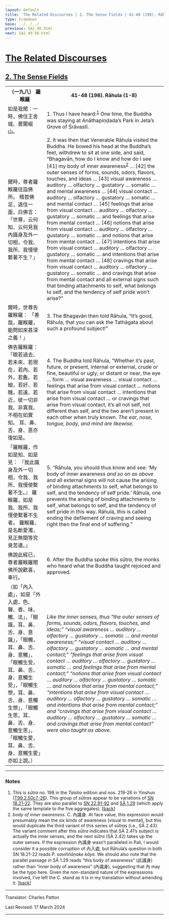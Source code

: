 ```yaml
---
layout: default
title: 'The Related Discourses | 2. The Sense Fields | 41-48 (198). Rāhula (1-8)'
type: kramdown
base: ../../../
previous: SA2_40.html
next: SA2_49-56.html
---
```


<h1><a href='../index.html'>The Related Discourses</a></h1>
<h2><a href='index.html'>2. The Sense Fields</a></h2>

<table class="trans">
  <th class='ch'>（一九八） 羅睺羅</th>
  <th class='en'>41-48 (198). Rāhula (1-8)</th>
  <tr>
    <td class="ch" title='t99.2.50c7'>如是我聞：一時，佛住王舍城、耆闍崛山。</td>
    <td id='p1'>1. Thus I have heard:<sup id="ref1"><a href="#n1">1</a></sup> One time, the Buddha was staying at Anāthapiṇḍada’s Park in Jeta’s Grove of Śrāvastī.</td>
  </tr>
  <tr>
    <td class="ch" title='t99.2.50c8'>爾時，尊者羅睺羅往詣佛所。 稽首佛足，退住一面，白佛言： 「世尊，云何知、云何見我內識身及外一切相，令我、我所、我慢使繫著不生？」</td>
    <td id='p2'>2. It was then that Venerable Rāhula visited the Buddha. He bowed his head at the Buddha’s feet, withdrew to sit at one side, and said, “Bhagavān, how do I know and how do I see [41] my body of inner awareness<sup id="ref2"><a href="#n2">2</a></sup> … [42] the outer senses of forms, sounds, odors, flavors, touches, and ideas … [43] visual awareness … auditory … olfactory … gustatory … somatic … and mental awareness … [44] visual contact … auditory … olfactory … gustatory … somatic … and mental contact … [45] feelings that arise from visual contact … auditory … olfactory … gustatory … somatic … and feelings that arise from mental contact … [46] notions that arise from visual contact … auditory … olfactory … gustatory … somatic … and notions that arise from mental contact … [47] intentions that arise from visual contact … auditory … olfactory … gustatory … somatic … and intentions that arise from mental contact … [48] cravings that arise from visual contact … auditory … olfactory … gustatory … somatic … and cravings that arise from mental contact and all external signs such that binding attachments to self, what belongs to self, and the tendency of self pride won’t arise?”</td>
  </tr>
  <tr>
    <td class="ch" title='t99.2.50c11'>爾時，世尊告羅睺羅： 「善哉，羅睺羅，能問如來甚深之義！」</td>
    <td id='p3'>3. The Bhagavān then told Rāhula, “It’s good, Rāhula, that you can ask the Tathāgata about such a profound subject!”</td>
  </tr>
  <tr>
    <td class="ch" title='t99.2.50c12'>佛告羅睺羅： 「眼若過去、若未來、若現在，若內、若外，若麁、若細，若好、若醜，若遠、若近，彼一切非我、非異我、不相在如實知。 耳、鼻、舌、身、意亦復如是。</td>
    <td id='p4'>4. The Buddha told Rāhula, “Whether it’s past, future, or present, internal or external, crude or fine, beautiful or ugly, or distant or near, the eye  … form … visual awareness … visual contact … feelings that arise from visual contact … notions that arise from visual contact … intentions that arise from visual contact … or cravings that arise from visual contact, it’s all not self, not different than self, and the two aren’t present in each other when truly known. <em>The ear, nose, tongue, body, and mind are likewise.</em></td>
  </tr>
  <tr>
    <td class="ch" title='t99.2.50c15'>「羅睺羅，作如是知、如是見： 『我此識身及外一切相，令我、我所、我慢使繫著不生。』 羅睺羅，如是我、我所、我慢使繫著不生者。 羅睺羅，是名斷愛濁，見正無間等究竟苦邊。」</td>
    <td id='p5'>5. “Rāhula, you should thus know and see: ‘My body of inner awareness <em>and so on as above</em> and all external signs will not cause the arising of binding attachments to self, what belongs to self, and the tendency of self pride.’ Rāhula, one prevents the arising of binding attachments to self, what belongs to self, and the tendency of self pride in this way. Rāhula, this is called ending the defilement of craving and seeing right then the final end of suffering.”</td>
  </tr>
  <tr>
    <td class="ch" title='t99.2.50c19'>佛說此經已，尊者羅睺羅聞佛所說歡喜，奉行。</td>
    <td id='p6'>6. After the Buddha spoke this <em>sūtra</em>, the monks who heard what the Buddha taught rejoiced and approved.</td>
  </tr>
  <tr>
    <td class="ch" title='t99.2.50c21'>（如「內入處」，如是「外入處，色、聲、香、味、觸、法」，「眼識，耳、鼻、舌、身、意識」，「眼觸，耳、鼻、舌、身、意觸」，「眼觸生受，耳、鼻、舌、身、意觸生受」，「眼觸生想，耳、鼻、舌、身、意觸生想」，「眼觸生思，耳、鼻、舌、身、意觸生思」，「眼觸生愛，耳、鼻、舌、身、意觸生愛」亦如上說。）</td>
    <td><em>Like the inner senses, thus “the outer senses of forms, sounds, odors, flavors, touches, and ideas;” “visual awareness … auditory … olfactory … gustatory … somatic … and mental awareness;” “visual contact … auditory … olfactory … gustatory … somatic … and mental contact;” “feelings that arise from visual contact … auditory … olfactory … gustatory … somatic … and feelings that arise from mental contact;” “notions that arise from visual contact … auditory … olfactory … gustatory … somatic … and notions that arise from mental contact;” “intentions that arise from visual contact … auditory … olfactory … gustatory … somatic … and intentions that arise from mental contact;” and “cravings that arise from visual contact … auditory … olfactory … gustatory … somatic … and cravings that arise from mental contact” were also taught as above.</em></td>
  </tr>
</table>

<hr/>

<h3 id="notes">Notes</h3>

<ol class="notes-list">
<li id="n1">This is <em>sūtra</em> no. 198 in the <cite>Taisho</cite> edition and nos. 219-26 in Yinshun (<a href="https://cbetaonline.dila.edu.tw/zh/T02n0099_p0050c07" target="_blank">T99.2.50c7-26</a>). This group of <em>sūtra</em>s appear to be variations of <a href="https://suttacentral.net/sn18.21" target="_blank">SN 18.21-22</a>. They are also parallel to <a href="https://suttacentral.net/sn22.91" target="_blank">SN 22.91-92</a> and <a href="../01/SA1_29.html" target="_blank">SĀ 1.29</a> (which apply the same template to the five aggregates). [<a href="#ref1">back</a>]</li>
<li id="n2"><em>body of inner awareness.</em> C. 內識身. At face value, this expression would presumably mean the six kinds of awareness (visual to mental), but this would duplicate the third variant of this series of <em>sūtra</em>s (i.e., SĀ 2.43). The variant comment after this <em>sūtra</em> indicates that SĀ 2.41’s subject is actually the inner senses, and the next <em>sūtra</em> (SĀ 2.42) takes up the outer senses. If the expression 內識身 wasn’t paralleled in Pali, I would consider it a possible corruption of 內入處, but Rāhula’s question in both SN 18.21-22 reads P. <em>saviññāṇake kāye</em>. We should also note that the parallel passage in SĀ 1.29 reads “this body of awareness” (此識身) rather than “inner body of awareness” (內識身), suggesting that 內 may be the typo here. Given the non-standard nature of the expressions involved, I’ve left the C. stand as it is in my translation without amending it. [<a href="#ref2">back</a>]</li>
</ol>
<hr/>

<p class="translator">Translator: Charles Patton</p>
<p class='revised'>Last Revised: 17 March 2024</p>

<hr/>